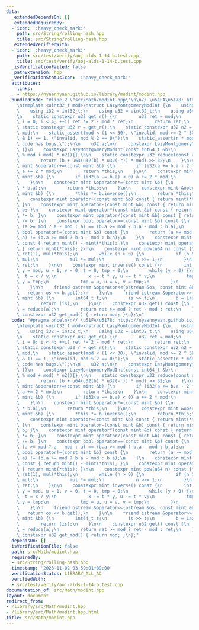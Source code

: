 ```yaml
---
data:
  _extendedDependsOn: []
  _extendedRequiredBy:
  - icon: ':heavy_check_mark:'
    path: src/String/rolling-hash.hpp
    title: src/String/rolling-hash.hpp
  _extendedVerifiedWith:
  - icon: ':heavy_check_mark:'
    path: src/test/verify/aoj-alds-1-14-b.test.cpp
    title: src/test/verify/aoj-alds-1-14-b.test.cpp
  _isVerificationFailed: false
  _pathExtension: hpp
  _verificationStatusIcon: ':heavy_check_mark:'
  attributes:
    links:
    - https://nyaannyaan.github.io/library/modint/modint.hpp
  bundledCode: "#line 2 \"src/Math/modint.hpp\"\n\n// \u51FA\u5178: https://nyaannyaan.github.io/library/modint/modint.hpp\n\
    \ntemplate <uint32_t mod>\nstruct LazyMontgomeryModInt {\n    using mint = LazyMontgomeryModInt;\n\
    \    using i32 = int32_t;\n    using u32 = uint32_t;\n    using u64 = uint64_t;\n\
    \n    static constexpr u32 get_r() {\n        u32 ret = mod;\n        for (i32\
    \ i = 0; i < 4; ++i) ret *= 2 - mod * ret;\n        return ret;\n    }\n\n   \
    \ static constexpr u32 r = get_r();\n    static constexpr u32 n2 = -u64(mod) %\
    \ mod;\n    static_assert(mod < (1 << 30), \"invalid, mod >= 2 ^ 30\");\n    static_assert((mod\
    \ & 1) == 1, \"invalid, mod % 2 == 0\");\n    static_assert(r * mod == 1, \"this\
    \ code has bugs.\");\n\n    u32 a;\n\n    constexpr LazyMontgomeryModInt() : a(0)\
    \ {}\n    constexpr LazyMontgomeryModInt(const int64_t &b)\n            : a(reduce(u64(b\
    \ % mod + mod) * n2)){};\n\n    static constexpr u32 reduce(const u64 &b) {\n\
    \        return (b + u64(u32(b) * u32(-r)) * mod) >> 32;\n    }\n\n    constexpr\
    \ mint &operator+=(const mint &b) {\n        if (i32(a += b.a - 2 * mod) < 0)\
    \ a += 2 * mod;\n        return *this;\n    }\n\n    constexpr mint &operator-=(const\
    \ mint &b) {\n        if (i32(a -= b.a) < 0) a += 2 * mod;\n        return *this;\n\
    \    }\n\n    constexpr mint &operator*=(const mint &b) {\n        a = reduce(u64(a)\
    \ * b.a);\n        return *this;\n    }\n\n    constexpr mint &operator/=(const\
    \ mint &b) {\n        *this *= b.inverse();\n        return *this;\n    }\n\n\
    \    constexpr mint operator+(const mint &b) const { return mint(*this) += b;\
    \ }\n    constexpr mint operator-(const mint &b) const { return mint(*this) -=\
    \ b; }\n    constexpr mint operator*(const mint &b) const { return mint(*this)\
    \ *= b; }\n    constexpr mint operator/(const mint &b) const { return mint(*this)\
    \ /= b; }\n    constexpr bool operator==(const mint &b) const {\n        return\
    \ (a >= mod ? a - mod : a) == (b.a >= mod ? b.a - mod : b.a);\n    }\n    constexpr\
    \ bool operator!=(const mint &b) const {\n        return (a >= mod ? a - mod :\
    \ a) != (b.a >= mod ? b.a - mod : b.a);\n    }\n    constexpr mint operator-()\
    \ const { return mint() - mint(*this); }\n    constexpr mint operator+() const\
    \ { return mint(*this); }\n\n    constexpr mint pow(u64 n) const {\n        mint\
    \ ret(1), mul(*this);\n        while (n > 0) {\n            if (n & 1) ret *=\
    \ mul;\n            mul *= mul;\n            n >>= 1;\n        }\n        return\
    \ ret;\n    }\n\n    constexpr mint inverse() const {\n        int x = get(),\
    \ y = mod, u = 1, v = 0, t = 0, tmp = 0;\n        while (y > 0) {\n          \
    \  t = x / y;\n            x -= t * y, u -= t * v;\n            tmp = x, x = y,\
    \ y = tmp;\n            tmp = u, u = v, v = tmp;\n        }\n        return mint{u};\n\
    \    }\n\n    friend ostream &operator<<(ostream &os, const mint &b) {\n     \
    \   return os << b.get();\n    }\n\n    friend istream &operator>>(istream &is,\
    \ mint &b) {\n        int64_t t;\n        is >> t;\n        b = LazyMontgomeryModInt<mod>(t);\n\
    \        return (is);\n    }\n\n    constexpr u32 get() const {\n        u32 ret\
    \ = reduce(a);\n        return ret >= mod ? ret - mod : ret;\n    }\n\n    static\
    \ constexpr u32 get_mod() { return mod; }\n};\n"
  code: "#pragma once\n\n// \u51FA\u5178: https://nyaannyaan.github.io/library/modint/modint.hpp\n\
    \ntemplate <uint32_t mod>\nstruct LazyMontgomeryModInt {\n    using mint = LazyMontgomeryModInt;\n\
    \    using i32 = int32_t;\n    using u32 = uint32_t;\n    using u64 = uint64_t;\n\
    \n    static constexpr u32 get_r() {\n        u32 ret = mod;\n        for (i32\
    \ i = 0; i < 4; ++i) ret *= 2 - mod * ret;\n        return ret;\n    }\n\n   \
    \ static constexpr u32 r = get_r();\n    static constexpr u32 n2 = -u64(mod) %\
    \ mod;\n    static_assert(mod < (1 << 30), \"invalid, mod >= 2 ^ 30\");\n    static_assert((mod\
    \ & 1) == 1, \"invalid, mod % 2 == 0\");\n    static_assert(r * mod == 1, \"this\
    \ code has bugs.\");\n\n    u32 a;\n\n    constexpr LazyMontgomeryModInt() : a(0)\
    \ {}\n    constexpr LazyMontgomeryModInt(const int64_t &b)\n            : a(reduce(u64(b\
    \ % mod + mod) * n2)){};\n\n    static constexpr u32 reduce(const u64 &b) {\n\
    \        return (b + u64(u32(b) * u32(-r)) * mod) >> 32;\n    }\n\n    constexpr\
    \ mint &operator+=(const mint &b) {\n        if (i32(a += b.a - 2 * mod) < 0)\
    \ a += 2 * mod;\n        return *this;\n    }\n\n    constexpr mint &operator-=(const\
    \ mint &b) {\n        if (i32(a -= b.a) < 0) a += 2 * mod;\n        return *this;\n\
    \    }\n\n    constexpr mint &operator*=(const mint &b) {\n        a = reduce(u64(a)\
    \ * b.a);\n        return *this;\n    }\n\n    constexpr mint &operator/=(const\
    \ mint &b) {\n        *this *= b.inverse();\n        return *this;\n    }\n\n\
    \    constexpr mint operator+(const mint &b) const { return mint(*this) += b;\
    \ }\n    constexpr mint operator-(const mint &b) const { return mint(*this) -=\
    \ b; }\n    constexpr mint operator*(const mint &b) const { return mint(*this)\
    \ *= b; }\n    constexpr mint operator/(const mint &b) const { return mint(*this)\
    \ /= b; }\n    constexpr bool operator==(const mint &b) const {\n        return\
    \ (a >= mod ? a - mod : a) == (b.a >= mod ? b.a - mod : b.a);\n    }\n    constexpr\
    \ bool operator!=(const mint &b) const {\n        return (a >= mod ? a - mod :\
    \ a) != (b.a >= mod ? b.a - mod : b.a);\n    }\n    constexpr mint operator-()\
    \ const { return mint() - mint(*this); }\n    constexpr mint operator+() const\
    \ { return mint(*this); }\n\n    constexpr mint pow(u64 n) const {\n        mint\
    \ ret(1), mul(*this);\n        while (n > 0) {\n            if (n & 1) ret *=\
    \ mul;\n            mul *= mul;\n            n >>= 1;\n        }\n        return\
    \ ret;\n    }\n\n    constexpr mint inverse() const {\n        int x = get(),\
    \ y = mod, u = 1, v = 0, t = 0, tmp = 0;\n        while (y > 0) {\n          \
    \  t = x / y;\n            x -= t * y, u -= t * v;\n            tmp = x, x = y,\
    \ y = tmp;\n            tmp = u, u = v, v = tmp;\n        }\n        return mint{u};\n\
    \    }\n\n    friend ostream &operator<<(ostream &os, const mint &b) {\n     \
    \   return os << b.get();\n    }\n\n    friend istream &operator>>(istream &is,\
    \ mint &b) {\n        int64_t t;\n        is >> t;\n        b = LazyMontgomeryModInt<mod>(t);\n\
    \        return (is);\n    }\n\n    constexpr u32 get() const {\n        u32 ret\
    \ = reduce(a);\n        return ret >= mod ? ret - mod : ret;\n    }\n\n    static\
    \ constexpr u32 get_mod() { return mod; }\n};"
  dependsOn: []
  isVerificationFile: false
  path: src/Math/modint.hpp
  requiredBy:
  - src/String/rolling-hash.hpp
  timestamp: '2023-11-02 03:59:01+09:00'
  verificationStatus: LIBRARY_ALL_AC
  verifiedWith:
  - src/test/verify/aoj-alds-1-14-b.test.cpp
documentation_of: src/Math/modint.hpp
layout: document
redirect_from:
- /library/src/Math/modint.hpp
- /library/src/Math/modint.hpp.html
title: src/Math/modint.hpp
---
```

